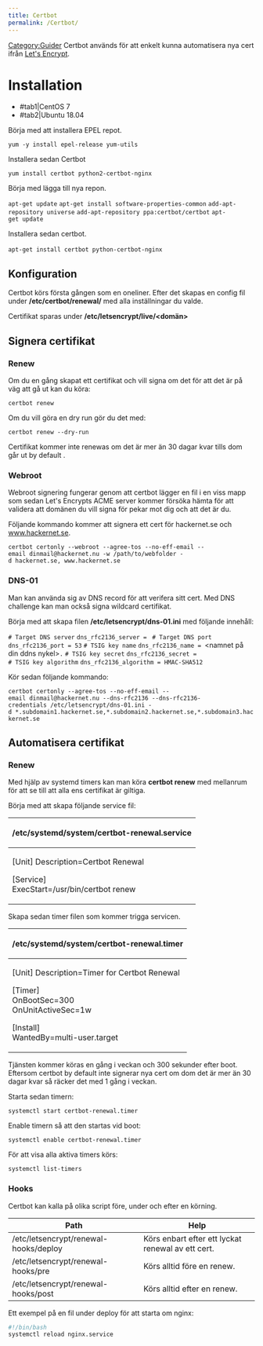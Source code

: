 ```yaml
---
title: Certbot
permalink: /Certbot/
---
```


[Category:Guider](/Category:Guider "wikilink") Certbot används för att
enkelt kunna automatisera nya cert ifrån [Let's
Encrypt](/Let%27s_Encrypt "wikilink").

Installation
============

-   <btn data-toggle="tab" class="">\#tab1\|CentOS 7</btn>
-   <btn data-toggle="tab" class="">\#tab2\|Ubuntu 18.04</btn>

<div class="tab-content">
<div id="tab1" class="tab-pane fade in active">

Börja med att installera EPEL repot.

`yum -y install epel-release yum-utils`

Installera sedan Certbot

`yum install certbot python2-certbot-nginx`

</div>
<div id="tab2" class="tab-pane fade">

Börja med lägga till nya repon.

`apt-get update`
`apt-get install software-properties-common`
`add-apt-repository universe`
`add-apt-repository ppa:certbot/certbot`
`apt-get update`

Installera sedan certbot.

`apt-get install certbot python-certbot-nginx`
`  `

</div>
</div>

Konfiguration
-------------

Certbot körs första gången som en oneliner. Efter det skapas en config
fil under **/etc/certbot/renewal/** med alla inställningar du valde.

Certifikat sparas under **/etc/letsencrypt/live/<domän>**

Signera certifikat
------------------

### Renew

Om du en gång skapat ett certifikat och vill signa om det för att det är
på väg att gå ut kan du köra:

`certbot renew`

Om du vill göra en dry run gör du det med:

`certbot renew --dry-run`

Certifikat kommer inte renewas om det är mer än 30 dagar kvar tills dom
går ut by default .

### Webroot

Webroot signering fungerar genom att certbot lägger en fil i en viss
mapp som sedan Let's Encrypts ACME server kommer försöka hämta för att
validera att domänen du vill signa för pekar mot dig och att det är du.

Följande kommando kommer att signera ett cert för hackernet.se och
www.hackernet.se.

`certbot certonly --webroot --agree-tos --no-eff-email --email dinmail@hackernet.nu -w /path/to/webfolder -d hackernet.se, www.hackernet.se`

### DNS-01

Man kan använda sig av DNS record för att verifera sitt cert. Med DNS
challenge kan man också signa wildcard certifikat.

Börja med att skapa filen **/etc/letsencrypt/dns-01.ini** med följande
innehåll:

`# Target DNS server`
`dns_rfc2136_server = `<din dns server>
`# Target DNS port`
`dns_rfc2136_port = 53`
`# TSIG key name`
`dns_rfc2136_name = `<namnet på din ddns nykel>`.`
`# TSIG key secret`
`dns_rfc2136_secret = `<din hashade nykel>
`# TSIG key algorithm`
`dns_rfc2136_algorithm = HMAC-SHA512`

Kör sedan följande kommando:

`certbot certonly --agree-tos --no-eff-email --email dinmail@hackernet.nu --dns-rfc2136 --dns-rfc2136-credentials /etc/letsencrypt/dns-01.ini -d *.subdomain1.hackernet.se,*.subdomain2.hackernet.se,*.subdomain3.hackernet.se`

Automatisera certifikat
-----------------------

### Renew

Med hjälp av systemd timers kan man köra **certbot renew** med mellanrum
för att se till att alla ens certifikat är giltiga.

Börja med att skapa följande service fil:

<table>
<thead>
<tr class="header">
<th><p>/etc/systemd/system/certbot-renewal.service</p></th>
</tr>
</thead>
<tbody>
<tr class="odd">
<td><p>[Unit] Description=Certbot Renewal</p>
<p>[Service]<br />
ExecStart=/usr/bin/certbot renew</p></td>
</tr>
</tbody>
</table>

Skapa sedan timer filen som kommer trigga servicen.

<table>
<thead>
<tr class="header">
<th><p>/etc/systemd/system/certbot-renewal.timer</p></th>
</tr>
</thead>
<tbody>
<tr class="odd">
<td><p>[Unit] Description=Timer for Certbot Renewal</p>
<p>[Timer]<br />
OnBootSec=300<br />
OnUnitActiveSec=1w</p>
<p>[Install]<br />
WantedBy=multi-user.target</p></td>
</tr>
</tbody>
</table>

Tjänsten kommer köras en gång i veckan och 300 sekunder efter boot.
Eftersom certbot by default inte signerar nya cert om dom det är mer än
30 dagar kvar så räcker det med 1 gång i veckan.

Starta sedan timern:

`systemctl start certbot-renewal.timer`

Enable timern så att den startas vid boot:

`systemctl enable certbot-renewal.timer`

För att visa alla aktiva timers körs:

`systemctl list-timers`

### Hooks

Certbot kan kalla på olika script före, under och efter en körning.

| Path                                  | Help                                              |
|---------------------------------------|---------------------------------------------------|
| /etc/letsencrypt/renewal-hooks/deploy | Körs enbart efter ett lyckat renewal av ett cert. |
| /etc/letsencrypt/renewal-hooks/pre    | Körs alltid före en renew.                        |
| /etc/letsencrypt/renewal-hooks/post   | Körs alltid efter en renew.                       |

Ett exempel på en fil under deploy för att starta om nginx:

``` bash
#!/bin/bash
systemctl reload nginx.service
```